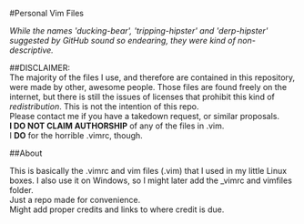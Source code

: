 #Personal Vim Files  

*While the names 'ducking-bear', 'tripping-hipster' and 'derp-hipster' suggested
by GitHub sound so endearing, they were kind of non-descriptive.*  

##DISCLAIMER:  
The majority of the files I use, and therefore are contained in this repository,
were made by other, awesome people. Those files are found freely on the internet,
but there is still the issues of licenses that prohibit this kind of _redistribution_. 
This is not the intention of this repo.  
Please contact me if you have a takedown request, or similar proposals.  
__I DO NOT CLAIM AUTHORSHIP__ of any of the files in .vim.  
I __DO__ for the horrible .vimrc, though.

##About

This is basically the .vimrc and vim files (.vim) that I used in my little Linux
boxes. I also use it on Windows, so I might later add the \_vimrc and vimfiles folder.  
Just a repo made for convenience.  
Might add proper credits and links to where credit is due.
